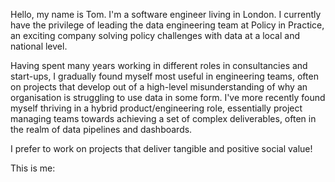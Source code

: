 Hello, my name is Tom. I'm a software engineer living in London. I currently have the privilege of leading the data engineering team at Policy in Practice, an exciting company solving policy challenges with data at a local and national level.

Having spent many years working in different roles in consultancies and start-ups, I gradually found myself most useful in engineering teams, often on projects that develop out of a high-level misunderstanding of why an organisation is struggling to use data in some form. I've more recently found myself thriving in a hybrid product/engineering role, essentially project managing teams towards achieving a set of complex deliverables, often in the realm of data pipelines and dashboards.

I prefer to work on projects that deliver tangible and positive social value! 

This is me: